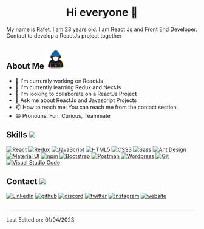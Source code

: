 

  

<h1 align='center'>Hi everyone 👋  </h1>


  

<div  size='20px'> My name is Rafet, I am 23 years old. I am React Js and Front End Developer. Contact to develop a ReactJs project together

</div>

  

<h2> About Me  <img src = "https://github.com/0xAbdulKhalid/0xAbdulKhalid/raw/main/assets/mdImages/about_me.gif"  width = 50px></picture></h2>

  


- 🔭 I'm currently working on ReactJs
- 🌱 I'm currently learning Redux and NextJs
- 👯 I'm looking to collaborate on a ReactJs Project
- 💬 Ask me about  ReactJs and Javascript Projects
- 📫 How to reach me: You can reach me from the contact section.
- 😄 Pronouns: Fun, Curious, Teammate


<h2> Skills <img src = "https://media2.giphy.com/media/QssGEmpkyEOhBCb7e1/giphy.gif?cid=ecf05e47a0n3gi1bfqntqmob8g9aid1oyj2wr3ds3mg700bl&rid=giphy.gif" width = 32px> </h2>
<a href="https://reactjs.org/" title="React"><img src="https://github.com/get-icon/geticon/raw/master/icons/react.svg" alt="React" width="40px" height="40px"></a>
<a href="https://redux.js.org/" title="Redux"><img src="https://github.com/get-icon/geticon/raw/master/icons/redux.svg" alt="Redux" width="40px" height="40px"></a>
<a href="https://developer.mozilla.org/en-US/docs/Web/JavaScript" title="JavaScript"><img src="https://github.com/get-icon/geticon/raw/master/icons/javascript.svg" alt="JavaScript" width="40px" height="40px"></a>
<a href="https://www.w3.org/TR/html5/" title="HTML5"><img src="https://skillicons.dev/icons?i=html" alt="HTML5" width="40px" height="40px"></a>
<a href="https://www.w3.org/TR/CSS/" title="CSS3"><img src="https://skillicons.dev/icons?i=css" alt="CSS3" width="40px" height="40px"></a>
<a href="https://sass-lang.com/" title="Sass"><img src="https://github.com/get-icon/geticon/raw/master/icons/sass.svg" alt="Sass" width="40px" height="40px"></a>
<a href="https://ant.design/" title="Ant Design"><img src="https://github.com/get-icon/geticon/raw/master/icons/ant-design.svg" alt="Ant Design" width="40px" height="40px"></a>
<a href="https://material-ui.com/" title="Material UI"><img src="https://github.com/get-icon/geticon/raw/master/icons/material-ui.svg" alt="Material UI" width="40px" height="40px"></a>
<a href="https://www.npmjs.com/" title="npm"><img src="https://github.com/get-icon/geticon/raw/master/icons/npm.svg" alt="npm" width="40px" height="40px"></a>
<a href="https://getbootstrap.com/" title="Bootstrap"><img src="https://github.com/get-icon/geticon/raw/master/icons/bootstrap.svg" alt="Bootstrap" width="40px" height="40px"></a>
<a href="https://www.postman.com/" title="Postman"><img src="https://skillicons.dev/icons?i=postman" alt="Postman" width="40px" height="40px"></a>
<a href="https://wordpress.com/" title="Wordpress"><img src="https://skillicons.dev/icons?i=wordpress" alt="Wordpress" width="40px" height="40px"></a>
<a href="https://git-scm.com/" title="Git"><img src="https://github.com/get-icon/geticon/raw/master/icons/git-icon.svg" alt="Git" width="40px" height="40px"></a>
<a href="https://code.visualstudio.com/" title="Visual Studio Code"><img src="https://github.com/get-icon/geticon/raw/master/icons/visual-studio-code.svg" alt="Visual Studio Code" width="40px" height="40px"></a>



<h2> Contact <img src='https://raw.githubusercontent.com/ShahriarShafin/ShahriarShafin/main/Assets/handshake.gif' width="100px"> </h2>
<a href="https://www.linkedin.com/in/rafet-tanriverdi/" title="LinkedIn"><img src="https://skillicons.dev/icons?i=linkedin" alt="LinkedIn" width="40px" height="40px"></a>
<a href="https://github.com/RafetTanriverdi" title="github"><img src="https://skillicons.dev/icons?i=github" alt="github" width="40px" height="40px"></a>
<a href="https://discordapp.com/users/Rafet.Tanriverdi#0701" title="discord"><img src="https://skillicons.dev/icons?i=discord" alt="discord" width="40px" height="40px"></a>
<a href="https://twitter.com/rtengriverdi" title="twitter"><img src="https://skillicons.dev/icons?i=twitter" alt="twitter" width="40px" height="40px"></a>
<a href="https://www.instagram.com/rafet.tanrverdi/?next=%2F" title="instagram"><img src="https://skillicons.dev/icons?i=instagram" alt="instagram" width="40px" height="40px"></a>
<a href="https://rafettanriverdi.com/" title="website"><img src="https://cdn-icons-png.flaticon.com/512/10254/10254229.png" alt="website" width="40px" height="40px"></a>
  
<br>
<br>

-----

Last Edited on: 01/04/2023
